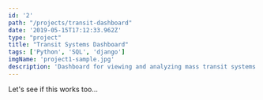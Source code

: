 ```yaml
---
id: '2'
path: "/projects/transit-dashboard"
date: '2019-05-15T17:12:33.962Z'
type: "project"
title: "Transit Systems Dashboard"
tags: ['Python', 'SQL', 'django']
imgName: 'project1-sample.jpg'
description: 'Dashboard for viewing and analyzing mass transit systems'
---
```


Let's see if this works too...